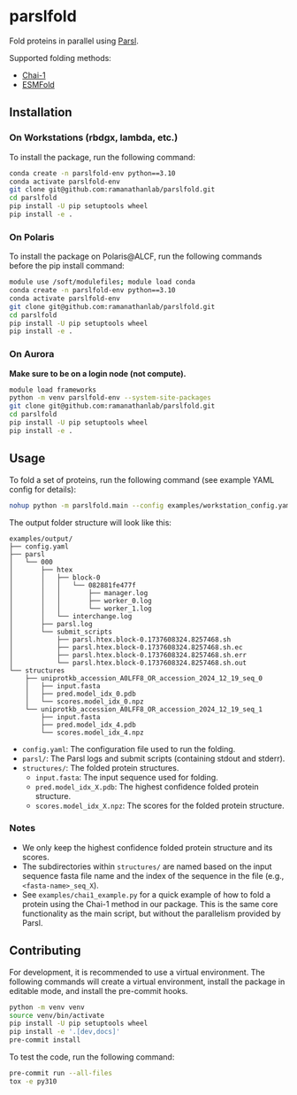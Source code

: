 # parslfold
Fold proteins in parallel using [Parsl](https://parsl-project.org/).

Supported folding methods:
- [Chai-1](https://github.com/chaidiscovery/chai-lab)
- [ESMFold](https://huggingface.co/facebook/esmfold_v1)

## Installation

### On Workstations (rbdgx, lambda, etc.)

To install the package, run the following command:
```bash
conda create -n parslfold-env python==3.10
conda activate parslfold-env
git clone git@github.com:ramanathanlab/parslfold.git
cd parslfold
pip install -U pip setuptools wheel
pip install -e .
```

### On Polaris

To install the package on Polaris@ALCF, run the following commands before the pip install command:
```bash
module use /soft/modulefiles; module load conda
conda create -n parslfold-env python==3.10
conda activate parslfold-env
git clone git@github.com:ramanathanlab/parslfold.git
cd parslfold
pip install -U pip setuptools wheel
pip install -e .
```

### On Aurora
**Make sure to be on a login node (not compute).**

```bash
module load frameworks
python -m venv parslfold-env --system-site-packages
git clone git@github.com:ramanathanlab/parslfold.git
cd parslfold
pip install -U pip setuptools wheel
pip install -e .
```

## Usage

To fold a set of proteins, run the following command (see example YAML config for details):
```bash
nohup python -m parslfold.main --config examples/workstation_config.yaml &> nohup.log &
```

The output folder structure will look like this:
```
examples/output/
├── config.yaml
├── parsl
│   └── 000
│       ├── htex
│       │   ├── block-0
│       │   │   └── 082881fe477f
│       │   │       ├── manager.log
│       │   │       ├── worker_0.log
│       │   │       └── worker_1.log
│       │   └── interchange.log
│       ├── parsl.log
│       └── submit_scripts
│           ├── parsl.htex.block-0.1737608324.8257468.sh
│           ├── parsl.htex.block-0.1737608324.8257468.sh.ec
│           ├── parsl.htex.block-0.1737608324.8257468.sh.err
│           └── parsl.htex.block-0.1737608324.8257468.sh.out
└── structures
    ├── uniprotkb_accession_A0LFF8_OR_accession_2024_12_19_seq_0
    │   ├── input.fasta
    │   ├── pred.model_idx_0.pdb
    │   └── scores.model_idx_0.npz
    └── uniprotkb_accession_A0LFF8_OR_accession_2024_12_19_seq_1
        ├── input.fasta
        ├── pred.model_idx_4.pdb
        └── scores.model_idx_4.npz
```

- `config.yaml`: The configuration file used to run the folding.
- `parsl/`: The Parsl logs and submit scripts (containing stdout and stderr).
- `structures/`: The folded protein structures.
    - `input.fasta`: The input sequence used for folding.
    - `pred.model_idx_X.pdb`: The highest confidence folded protein structure.
    - `scores.model_idx_X.npz`: The scores for the folded protein structure.

### Notes
- We only keep the highest confidence folded protein structure and its scores.
- The subdirectories within `structures/` are named based on the input sequence fasta file name and the index of the sequence in the file (e.g., `<fasta-name>_seq_X`).
- See `examples/chai1_example.py` for a quick example of how to fold a protein using the Chai-1 method in our package. This is the same core functionality as the main script, but without the parallelism provided by Parsl.


## Contributing

For development, it is recommended to use a virtual environment. The following
commands will create a virtual environment, install the package in editable
mode, and install the pre-commit hooks.
```bash
python -m venv venv
source venv/bin/activate
pip install -U pip setuptools wheel
pip install -e '.[dev,docs]'
pre-commit install
```
To test the code, run the following command:
```bash
pre-commit run --all-files
tox -e py310
```
